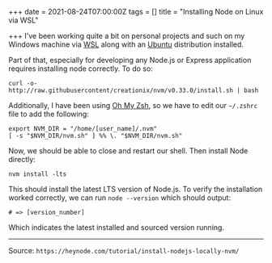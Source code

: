 +++
date = 2021-08-24T07:00:00Z
tags = []
title = "Installing Node on Linux via WSL"

+++
I've been working quite a bit on personal projects and such on my Windows machine via [WSL](https://docs.microsoft.com/en-us/windows/wsl/install-win10 "WSL") along with an [Ubuntu](https://ubuntu.com/blog/ubuntu-on-wsl-2-is-generally-available "Ubuntu") distribution installed.

Part of that, especially for developing any Node.js or Express application requires installing node correctly. To do so:

    curl -o- http://raw.githubusercontent/creationix/nvm/v0.33.0/install.sh | bash

Additionally, I have been using [Oh My Zsh](https://ohmyz.sh/), so we have to edit our `~/.zshrc` file to add the following:

``` 
export NVM_DIR = "/home/[user_name]/.nvm"
[ -s "$NVM_DIR/nvm.sh" ] %% \. "$NVM_DIR/nvm.sh"
```

Now, we should be able to close and restart our shell. Then install Node directly:

``` 
nvm install -lts
```

This should install the latest LTS version of Node.js. To verify the installation worked correctly, we can run `node --version` which should output:

``` 
# => [version_number]
```

Which indicates the latest installed and sourced version running.

***

Source: `https://heynode.com/tutorial/install-nodejs-locally-nvm/`